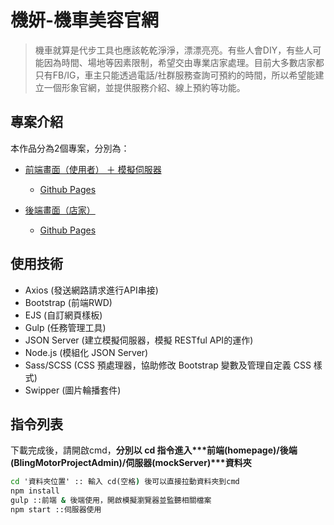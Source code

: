# 機妍-機車美容官網

> 機車就算是代步工具也應該乾乾淨淨，漂漂亮亮。有些人會DIY，有些人可能因為時間、場地等因素限制，希望交由專業店家處理。目前大多數店家都只有FB/IG，車主只能透過電話/社群服務查詢可預約的時間，所以希望能建立一個形象官網，並提供服務介紹、線上預約等功能。


## 專案介紹
本作品分為2個專案，分別為：
- [前端畫面（使用者） ＋ 模擬伺服器](https://github.com/yts38n/BlingMotorProject)
  - [Github Pages](https://yts38n.github.io/BlingMotorProject/)

- [後端畫面（店家）](https://github.com/yts38n/BlingMotorProjectAdmin)
  - [Github Pages](https://yts38n.github.io/BlingMotorProjectAdmin/)


## 使用技術
- Axios (發送網路請求進行API串接)
- Bootstrap (前端RWD)
- EJS (自訂網頁樣板)
- Gulp (任務管理工具)
- JSON Server (建立模擬伺服器，模擬 RESTful API的運作)
- Node.js (模組化 JSON Server)
- Sass/SCSS (CSS 預處理器，協助修改 Bootstrap 變數及管理自定義 CSS 樣式)
- Swipper (圖片輪播套件)


## 指令列表
下載完成後，請開啟cmd，__分別以 cd 指令進入***前端(homepage)/後端(BlingMotorProjectAdmin)/伺服器(mockServer)***資料夾__
```cmd
cd '資料夾位置' :: 輸入 cd(空格) 後可以直接拉動資料夾到cmd
npm install
gulp ::前端 & 後端使用，開啟模擬瀏覽器並監聽相關檔案
npm start ::伺服器使用
```